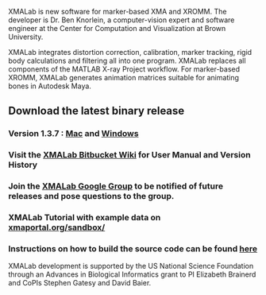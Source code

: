 XMALab is new software for marker-based XMA and XROMM. The developer is Dr. Ben Knorlein, a computer-vision expert and software engineer at the Center for Computation and Visualization at Brown University.

XMALab integrates distortion correction, calibration, marker tracking, rigid body calculations and filtering all into one program. XMALab replaces all
components of the MATLAB X-ray Project workflow. For marker-based XROMM, XMALab generates animation matrices suitable for animating bones in Autodesk Maya.
## Download the latest binary release #
### Version 1.3.7 : [Mac](https://bitbucket.org/xromm/xmalab/downloads/XMALab_1.3.7.dmg) and [Windows](https://bitbucket.org/xromm/xmalab/downloads/XMALab_setup-1.3.7.msi)
### Visit the [XMALab Bitbucket Wiki](https://bitbucket.org/xromm/xmalab/wiki/Home) for User Manual and Version History
### Join the [XMALab Google Group](https://groups.google.com/a/brown.edu/forum/?hl=en#!forum/xmalab) to be notified of future releases and pose questions to the group.
### XMALab Tutorial with example data on [xmaportal.org/sandbox/](http://xmaportal.org/sandbox/larequest.php?request=explorePublicStudy&StudyID=49&instit=SANDBOX1)
### Instructions on how to build the source code can be found [here](https://bitbucket.org/xromm/xmalab/wiki/Instructions%20for%20developers)

XMALab development is supported by the US National Science Foundation through an Advances in Biological Informatics grant to PI Elizabeth Brainerd and 
CoPIs Stephen Gatesy and David Baier.
